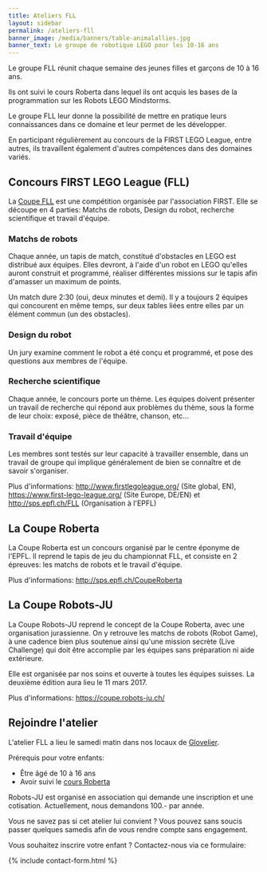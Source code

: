 ```yaml
---
title: Ateliers FLL
layout: sidebar
permalink: /ateliers-fll
banner_image: /media/banners/table-animalallies.jpg
banner_text: Le groupe de robotique LEGO pour les 10-16 ans
---
```


Le groupe FLL réunit chaque semaine des jeunes filles et garçons de 10 à 16 ans.

Ils ont suivi le cours Roberta dans lequel ils ont acquis les bases de la programmation sur les Robots LEGO Mindstorms.

Le groupe FLL leur donne la possibilité de mettre en pratique leurs connaissances dans ce domaine et leur permet de les développer.

En participant régulièrement au concours de la FIRST LEGO League, entre autres, ils travaillent également d'autres compétences dans des domaines variés.

## Concours FIRST LEGO League (FLL)

La [Coupe FLL](http://www.firstlegoleague.org/) est une compétition organisée par l'association FIRST.
Elle se découpe en 4 parties: Matchs de robots, Design du robot, recherche scientifique et travail d'équipe.

### Matchs de robots

Chaque année, un tapis de match, constitué d'obstacles en LEGO est distribué aux équipes.
Elles devront, à l'aide d'un robot en LEGO qu'elles auront construit et programmé,
réaliser différentes missions sur le tapis afin d'amasser un maximum de points.

Un match dure 2:30 (oui, deux minutes et demi).
Il y a toujours 2 équipes qui concourent en même temps,
sur deux tables liées entre elles par un élément commun (un des obstacles).

### Design du robot

Un jury examine comment le robot a été conçu et programmé,
et pose des questions aux membres de l'équipe.

### Recherche scientifique

Chaque année, le concours porte un thème.
Les équipes doivent présenter un travail de recherche qui répond aux problèmes du thème,
sous la forme de leur choix: exposé, pièce de théâtre, chanson, etc...

### Travail d'équipe

Les membres sont testés sur leur capacité à travailler ensemble,
dans un travail de groupe qui implique généralement de bien se connaître et de savoir s'organiser.

Plus d'informations: <http://www.firstlegoleague.org/> (Site global, EN),
<https://www.first-lego-league.org/> (Site Europe, DE/EN)
et <http://sps.epfl.ch/FLL> (Organisation à l'EPFL)

## La Coupe Roberta

La Coupe Roberta est un concours organisé par le centre éponyme de l'EPFL. Il reprend le tapis de jeu du championnat FLL, et consiste en 2 épreuves: les matchs de robots et le travail d'équipe.

Plus d'informations: <http://sps.epfl.ch/CoupeRoberta>

## La Coupe Robots-JU

La Coupe Robots-JU reprend le concept de la Coupe Roberta, avec une organisation jurassienne.
On y retrouve les matchs de robots (Robot Game), à une cadence bien plus soutenue ainsi
qu'une mission secrète (Live Challenge) qui doit être accomplie par les équipes sans préparation ni aide extérieure.

Elle est organisée par nos soins et ouverte à toutes les équipes suisses. La deuxième édition aura lieu le 11 mars 2017.

Plus d'informations: <https://coupe.robots-ju.ch/>

<!-- section -->

## Rejoindre l'atelier

L'atelier FLL a lieu le samedi matin dans nos locaux de [Glovelier](https://www.google.ch/maps/place/Rue+des+Places+7,+2855+Glovelier/@47.3390915,7.2066171,17z/data=!3m1!4b1!4m5!3m4!1s0x4791e4df12d571d5:0xfc3cb407ccf2c65f!8m2!3d47.3390879!4d7.2088058?hl=fr).

Prérequis pour votre enfants:

- Être âgé de 10 à 16 ans
- Avoir suivi le [cours Roberta](http://sps.epfl.ch/CoursRobot)

Robots-JU est organisé en association qui demande une inscription et une cotisation.
Actuellement, nous demandons 100.- par année.

Vous ne savez pas si cet atelier lui convient ?
Vous pouvez sans soucis passer quelques samedis afin de vous rendre compte sans engagement.

Vous souhaitez inscrire votre enfant ? Contactez-nous via ce formulaire:

{% include contact-form.html %}
